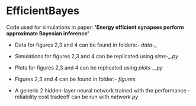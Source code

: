 # EfficientBayes
Code used for simulations in paper: **'Energy efficient synapses perform approximate Bayesian inference'**


- Data for figures 2,3 and 4 can be found in folders:- *data-_* 

- Simulations for figures 2,3 and 4 can be replicated using *sims-_.py*

- Plots for figures 2,3 and 4 can be replicated using *plots-_.py*

- Figures 2,3 and 4 can be found in folder:- *figures* 

- A generic 2 hidden-layer neural network trained with the performance - reliability cost tradeoff can be run with *network.py*

